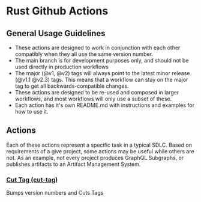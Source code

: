 # Rust Github Actions

## General Usage Guidelines

- These actions are designed to work in conjunction with each other compatibly
  when they all use the same version number.
- The main branch is for development purposes only, and should not be used
  directly in production workflows
- The major (@v1, @v2) tags will always point to the latest minor release (@v1.1
  @v2.3) tags. This means that a workflow can stay on the major tag to get all
  backwards-compatible changes.
- These actions are designed to be re-used and composed in larger workflows,
  and most workflows will only use a subset of these.
- Each action has it's own README.md with instructions and examples for how to
  use it.

## Actions

Each of these actions represent a specific task in a typical SDLC. Based on
requirements of a give project, some actions may be useful while others are not.
As an example, not every project produces GraphQL Subgraphs, or publishes
artifacts to an Artifact Management System.

### [Cut Tag (cut-tag)](cut-tag/README.md)

Bumps version numbers and Cuts Tags
